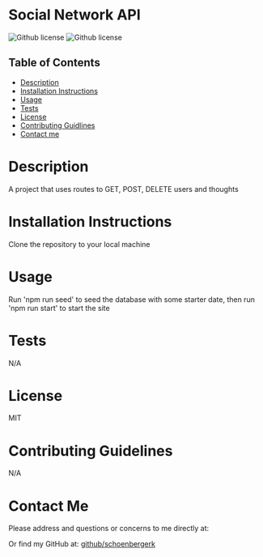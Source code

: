 # Social Network API
  ![Github license](https://img.shields.io/badge/license-MIT-yellow.svg)
  ![Github license](https://opensource.org/licenses/MIT)


  ## Table of Contents
  
  - [Description](#description)
  - [Installation Instructions](#instructions)
  - [Usage](#usage)
  - [Tests](#test)
  - [License](#license)
  - [Contributing Guidlines](#contribution)
  - [Contact me](#email)
  
  
  # Description
  A project that uses routes to GET, POST, DELETE users and thoughts

  # Installation Instructions
  Clone the repository to your local machine

  # Usage
  Run 'npm run seed' to seed the database with some starter date, then run 'npm run start' to start the site

  # Tests
  N/A

  # License
  MIT

  # Contributing Guidelines
  N/A

  # Contact Me
  Please address and questions or concerns to me directly at:
  

  Or find my GitHub at:
  [github/schoenbergerk](https://github.com/schoenbergerk)

